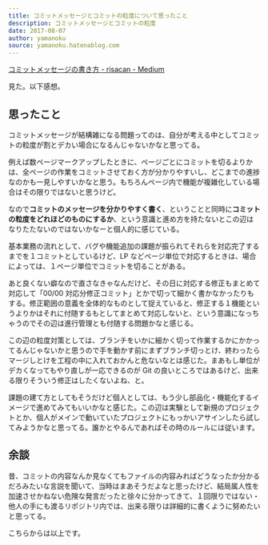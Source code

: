 ```yaml
---
title: コミットメッセージとコミットの粒度について思ったこと
description: コミットメッセージとコミットの粒度
date: 2017-08-07
author: yamanoku
source: yamanoku.hatenablog.com
---
```


[コミットメッセージの書き方 - risacan - Medium](https://medium.com/@risacan/%E3%82%B3%E3%83%9F%E3%83%83%E3%83%88%E3%83%A1%E3%83%83%E3%82%BB%E3%83%BC%E3%82%B8%E3%81%AE%E6%9B%B8%E3%81%8D%E6%96%B9-64aeadd92057)

見た。以下感想。

## 思ったこと

コミットメッセージが結構雑になる問題ってのは、自分が考える中としてコミットの粒度が割とデカい場合になるんじゃないかなと思ってる。

例えば数ページマークアップしたときに、ページごとにコミットを切るよりかは、全ページの作業をコミットさせておく方が分かりやすいし、どこまでの進捗なのかも一見しやすいかなと思う。もちろんページ内で機能が複雑化している場合はその限りではないと思うけど。

なので<b>コミットのメッセージを分かりやすく書く</b>、ということと同時に<b>コミットの粒度をどれほどのものにするか</b>、という意識と進め方を持たないとこの辺はなりたたないのではないかなーと個人的に感じている。

基本業務の流れとして、バグや機能追加の課題が振られてそれらを対応完了するまでを１コミットとしているけど、LP などページ単位で対応するときは、場合によっては、１ページ単位でコミットを切ることがある。

あと良くない癖なので直さなきゃなんだけど、その日に対応する修正もまとめて対応して「00/00 対応分修正コミット」とかで切って細かく書かなかったりもする。修正範囲の意義を全体的なものとして捉えていると、修正する１機能というよりかはそれに付随するもとしてまとめて対応しないと、という意識になっちゃうのでその辺は進行管理とも付随する問題かなと感じる。

この辺の粒度対策としては、ブランチをいかに細かく切って作業するかにかかってるんじゃないかと思うので手を動かす前にまずブランチ切っとけ、終わったらマージしとけを工程の中に入れておかんと危ないなとは感じた。まあもし単位がデカくなってもやり直しが一応できるのが Git の良いところではあるけど、出来る限りそういう修正はしたくないよね、と。

課題の建て方としてもそうだけど個人としては、もう少し部品化・機能化するイメージで進めてみてもいいかなと感じた。この辺は実験として新規のプロジェクトとか、個人がメインで動いていたプロジェクトにもっかいアサインしたら試してみようかなと思ってる。誰かとやるんであればその時のルールには従います。

## 余談

昔、コミットの内容なんか見なくてもファイルの内容みればどうなったか分かるだろみたいな言説を聞いて、当時はまあそうだよなと思ったけど、結局属人性を加速させかねない危険な発言だったと徐々に分かってきて、１回限りではない・他人の手にも渡るリポジトリ内では、出来る限りは詳細的に書くように努めたいと思ってる。

こちらからは以上です。
